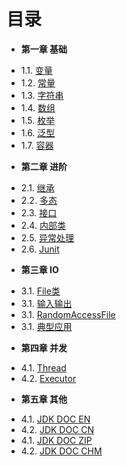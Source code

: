目录
===
* **第一章 基础**
 - 1.1. [变量](Chapter01/1.1-variable.md)
 - 1.2. [常量](Chapter01/1.2-const.md)
 - 1.3. [字符串](Chapter01/1.3-string.md)
 - 1.4. [数组](Chapter01/1.4-array.md)
 - 1.5. [枚举](Chapter01/1.5-enum.md)
 - 1.6. [泛型](Chapter01/1.6-generics.md)
 - 1.7. [容器](Chapter01/1.7-containor.md)
* **第二章 进阶**
 - 2.1. [继承](Chapter02/2.1-extend.md)
 - 2.2. [多态](Chapter02/2.1-polymorphism.md)
 - 2.3. [接口](Chapter02/2.1-inteface.md)
 - 2.4. [内部类](Chapter02/2.1-inner-class.md)
 - 2.5. [异常处理](Chapter02/2.1-exception.md)
 - 2.6. [Junit](Chapter02/2.1-junit.md)
* **第三章 IO**
 - 3.1. [File类](Chapter03/3.1-file.md)
 - 3.1. [输入输出](Chapter03/3.2-io.md)
 - 3.1. [RandomAccessFile](Chapter03/3.3-randomaccessfile.md)
 - 3.1. [典型应用](Chapter03/3.4-example.md)
* **第四章 并发**
 - 4.1. [Thread](Chapter04/4.1-thread.md)
 - 4.2. [Executor](Chapter04/4.2-executor.md)
* **第五章 其他**
 - 4.1. [JDK DOC EN](http://java.sun.com/javase/6/docs/)
 - 4.2. [JDK DOC CN](http://download.java.net/jdk/jdk-api-localizations/jdk-api-zh-cn/publish/1.6.0/html/zh_CN/api/index.html)
 - 4.1. [JDK DOC ZIP]( http://download.java.net/jdk/jdk-api-localizations/jdk-api-zh-cn/publish/1.6.0/html_zh_CN.zip)
 - 4.2. [JDK DOC  CHM](ttp://download.java.net/jdk/jdk-api-localizations/jdk-api-zh-cn/publish/1.6.0/chm/JDK_API_1_6_zh_CN.CHM)
